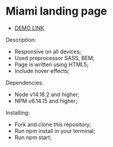 # Miami landing page

- [DEMO LINK](https://danylo-kotliarenko.github.io/layout_miami/)

Description:

- Responsive on all devices;
- Used preprocessor SASS, BEM;
- Page is written using HTML5;
- Include hover effects;

Dependencies:

- Node v14.18.2 and higher;
- NPM v6.14.15 and higher;

Installing:
- Fork and clone this repository;
- Run npm install in your terminal;
- Run npm start;
